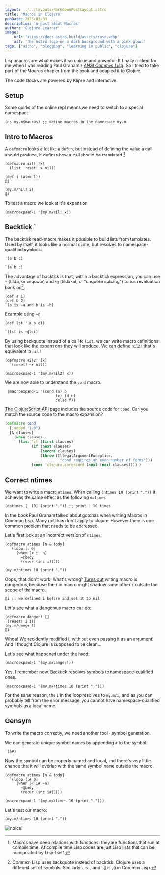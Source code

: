 ```yaml
---
layout: ../../layouts/MarkdownPostLayout.astro
title: 'Macros in Clojure'
pubDate: 2025-03-03
description: 'A post about Macros'
author: 'Clojure Learner'
image:
    url: 'https://docs.astro.build/assets/rose.webp'
    alt: 'The Astro logo on a dark background with a pink glow.'
tags: ["astro", "blogging", "learning in public", "clojure"]
---
```

Lisp macros are what makes it so unique and powerful. It finally clicked for me when I was reading Paul Graham's [*ANSI Common Lisp*](https://paulgraham.com/acl.html). So I tried to take part of the *Macros* chapter from the book and adapted it to Clojure. 

The code blocks are powered by Klipse and interactive.

## Setup
Some quirks of the online repl means we need to switch to a special namespace
```klipse
(ns my.m$macros) ;; define macros in the namespace my.m
```
## Intro to Macros

A `defmacro` looks a lot like a `defun`, but instead of defining the value a call should produce, it defines how a call should be translated.[^1]
[^1]: Macros have deep relations with functions: they are functions that run at compile time. At compile time Lisp codes are just Lisp lists that can be manipulated by Lisp itself.
```klipse
(defmacro nil! [x]
  (list 'reset! x nil))

(def i (atom 1))
@i
```

```klipse
(my.m/nil! i)
@i
```

To test a macro we look at it's expansion
```klipse
(macroexpand-1 '(my.m/nil! x))
```

## Backtick `


The backtick read-macro makes it possible to build lists from templates. Used by itself, it looks like a normal quote, but resolves to namespace-qualified symbols.
```klipse
'(a b c)
```
```klipse
`(a b c)
```
The advantage of backtick is that, within a backtick expression, you can use `~` (tilda, or unquote) and `~@` (tilda-at, or "unquote splicing") to turn evaluation back on[^2].
[^2]: Common Lisp uses backquote instead of backtick. Clojure uses a different set of symbols. Similarly `~` is `,` and `~@` is `,@` in Common Lisp.
```klipse
(def a 1)
(def b 2)
`(a is ~a and b is ~b)
```

Example using `~@`
```klipse
(def lst '(a b c))

`(lst is ~@lst)
```

By using backquote instead of a call to `list`, we can write macro definitions that look like the expansions they will produce. We can define `nil2!` that's equivalent to `nil!`
```klipse
(defmacro nil2! [x]
  `(reset! ~x nil))

(macroexpand-1 '(my.m/nil2! x))
```



We are now able to understand the `cond` macro.
```klipse
 (macroexpand-1 '(cond (a) b
                       (c) (d e)
                       :else f))
```

[The ClojureScript API](https://cljs.github.io/api/cljs.core/cond) page includes the source code for `cond`. Can you match the source code to the macro expansion?

```clojure
(defmacro cond
  {:added "1.0"}
  [& clauses]
    (when clauses
      (list 'if (first clauses)
            (if (next clauses)
                (second clauses)
                (throw (IllegalArgumentException.
                         "cond requires an even number of forms")))
            (cons 'clojure.core/cond (next (next clauses))))))
```

## Correct ntimes
We want to write a macro `ntimes`. When calling `(ntimes 10 (print "."))` it achieves the same effect as the following `dotimes`
```klipse
(dotimes [_ 10] (print ".")) ;; print . 10 times
```
In the book Paul Graham talked about gotchas when writing Macros in Common Lisp. Many gotchas don't apply to clojure. However there is one common problem that needs to be addressed.

Let's first look at an incorrect version of `ntimes`:
```klipse
(defmacro ntimes [n & body]
  `(loop [i 0]
     (when (< i ~n)
       ~@body
       (recur (inc i)))))
```
```klipse
(my.m/ntimes 10 (print "."))
```

Oops, that didn't work. What's wrong? [Turns out](https://clojure-doc.org/articles/language/macros/) writing macro is dangerous, because the `i` in macro might shadow some other `i` outside the scope of the macro. 

```klipse
@i ;; we defined i before and set it to nil
```

Let's see what a dangerous macro can do:

```klipse
(defmacro danger! []
`(reset! i 1))
(my.m/danger!)
@i
```

Whoa! We accidently modified i, with out even passing it as an argument! And I thought Clojure is supposed to be clean...

Let's see what happened under the hood:

```klipse
(macroexpand-1 '(my.m/danger!))
```
Yes, I remember now. Backtick resolves symbols to namespace-qualified ones.

```klipse
(macroexpand-1 '(my.m/ntimes 10 (print ".")))
```
For the same reason, the `i` in the loop resolves to `my.m/i`, and as you can probably tell from the error message, you cannot have namespace-qualified symbols as a local name.

## Gensym
To write the macro correctly, we need another tool - symbol generation. 

We can generate unique symbol names by appending `#` to the symbol.

```klipse
`(a#)
```

Now the symbol can be properly named and local, and there's very little chance that it will overlap with the same symbol name outside the macro.
```klipse
(defmacro ntimes [n & body]
  `(loop [i# 0]
     (when (< i# ~n)
       ~@body
       (recur (inc i#)))))

(macroexpand-1 '(my.m/ntimes 10 (print ".")))
```
Let's test our macro:

```klipse
(my.m/ntimes 10 (print "."))
```
![noice!](https://media.giphy.com/media/v1.Y2lkPTc5MGI3NjExbnE1bmw4d2FneWx5aXR4ZzlteHFlZTNkYWhxZDM0bmJ4cTFlZGdjaCZlcD12MV9naWZzX3NlYXJjaCZjdD1n/yJFeycRK2DB4c/giphy.gif)